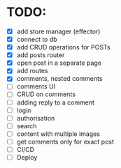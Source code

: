 # TODO: 

- [x] add store manager (effector)
- [x] connect to db
- [x] add CRUD operations for POSTs
- [x] add posts router
- [x] open post in a separate page
- [x] add routes
- [x] comments, nested comments
- [ ] comments UI
- [ ] CRUD on comments
- [ ] adding reply to a comment
- [ ] login
- [ ] authorisation
- [ ] search
- [ ] content with multiple images
- [ ] get comments only for exact post
- [ ] CI/CD
- [ ] Deploy
